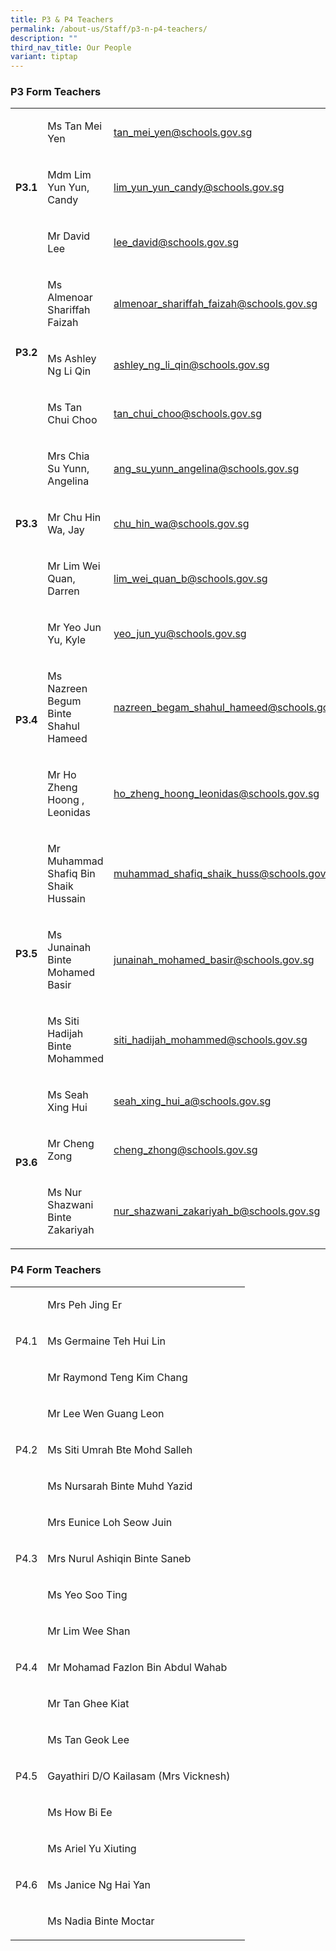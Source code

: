 ```yaml
---
title: P3 & P4 Teachers
permalink: /about-us/Staff/p3-n-p4-teachers/
description: ""
third_nav_title: Our People
variant: tiptap
---
```

<h3><strong>P3 Form Teachers</strong></h3>
<table style="minWidth: 75px">
<colgroup>
<col>
<col>
<col>
</colgroup>
<tbody>
<tr>
<td rowspan="3" colspan="1">
<p><strong>P3.1 <br></strong>
</p>
</td>
<td rowspan="1" colspan="1">
<p>Ms Tan Mei Yen</p>
</td>
<td rowspan="1" colspan="1">
<p><a href="mailto:tan_mei_yen@schools.gov.sg" rel="noopener noreferrer nofollow" target="_blank">tan_mei_yen@schools.gov.sg</a>
</p>
</td>
</tr>
<tr>
<td rowspan="1" colspan="1">
<p>Mdm Lim Yun Yun, Candy</p>
</td>
<td rowspan="1" colspan="1">
<p><a href="mailto:lim_yun_yun_candy@schools.gov.sg" rel="noopener noreferrer nofollow" target="_blank">lim_yun_yun_candy@schools.gov.sg</a>
</p>
</td>
</tr>
<tr>
<td rowspan="1" colspan="1">
<p>Mr David Lee</p>
</td>
<td rowspan="1" colspan="1">
<p><a href="mailto:lee_david@schools.gov.sg" rel="noopener noreferrer nofollow" target="_blank">lee_david@schools.gov.sg</a>
</p>
</td>
</tr>
<tr>
<td rowspan="3" colspan="1">
<p><strong>P3.2 </strong>
<br>
</p>
</td>
<td rowspan="1" colspan="1">
<p>Ms Almenoar Shariffah Faizah</p>
</td>
<td rowspan="1" colspan="1">
<p><a href="mailto:almenoar_shariffah_faizah@schools.gov.sg" rel="noopener noreferrer nofollow" target="_blank">almenoar_shariffah_faizah@schools.gov.sg</a>
</p>
</td>
</tr>
<tr>
<td rowspan="1" colspan="1">
<p>Ms Ashley Ng Li Qin</p>
</td>
<td rowspan="1" colspan="1">
<p><a href="mailto:ashley_ng_li_qin@schools.gov.sg" rel="noopener noreferrer nofollow" target="_blank">ashley_ng_li_qin@schools.gov.sg</a>
</p>
</td>
</tr>
<tr>
<td rowspan="1" colspan="1">
<p>Ms Tan Chui Choo</p>
</td>
<td rowspan="1" colspan="1">
<p><a href="mailto:tan_chui_choo@schools.gov.sg" rel="noopener noreferrer nofollow" target="_blank">tan_chui_choo@schools.gov.sg</a>
</p>
</td>
</tr>
<tr>
<td rowspan="3" colspan="1">
<p><strong>P3.3 </strong>
<br>
</p>
</td>
<td rowspan="1" colspan="1">
<p>Mrs Chia Su Yunn, Angelina</p>
</td>
<td rowspan="1" colspan="1">
<p><a href="mailto:ang_su_yunn_angelina@schools.gov.sg" rel="noopener noreferrer nofollow" target="_blank">ang_su_yunn_angelina@schools.gov.sg</a>
</p>
</td>
</tr>
<tr>
<td rowspan="1" colspan="1">
<p>Mr Chu Hin Wa, Jay</p>
</td>
<td rowspan="1" colspan="1">
<p><a href="mailto:chu_hin_wa@schools.gov.sg" rel="noopener noreferrer nofollow" target="_blank">chu_hin_wa@schools.gov.sg</a>
</p>
</td>
</tr>
<tr>
<td rowspan="1" colspan="1">
<p>Mr Lim Wei Quan, Darren</p>
</td>
<td rowspan="1" colspan="1">
<p><a href="mailto:lim_wei_quan_b@schools.gov.sg" rel="noopener noreferrer nofollow" target="_blank">lim_wei_quan_b@schools.gov.sg</a>
</p>
</td>
</tr>
<tr>
<td rowspan="3" colspan="1">
<p><strong>P3.4</strong>
</p>
</td>
<td rowspan="1" colspan="1">
<p>Mr Yeo Jun Yu, Kyle</p>
</td>
<td rowspan="1" colspan="1">
<p><a href="mailto:yeo_jun_yu@schools.gov.sg" rel="noopener noreferrer nofollow" target="_blank">yeo_jun_yu@schools.gov.sg</a>
</p>
</td>
</tr>
<tr>
<td rowspan="1" colspan="1">
<p>Ms Nazreen Begum Binte Shahul Hameed</p>
</td>
<td rowspan="1" colspan="1">
<p><a href="mailto:nazreen_begam_shahul_hameed@schools.gov.sg" rel="noopener noreferrer nofollow" target="_blank">nazreen_begam_shahul_hameed@schools.gov.sg</a>
</p>
</td>
</tr>
<tr>
<td rowspan="1" colspan="1">
<p>Mr Ho Zheng Hoong , Leonidas</p>
</td>
<td rowspan="1" colspan="1">
<p><a href="mailto:ho_zheng_hoong_leonidas@schools.gov.sg" rel="noopener noreferrer nofollow" target="_blank">ho_zheng_hoong_leonidas@schools.gov.sg</a>
</p>
</td>
</tr>
<tr>
<td rowspan="3" colspan="1">
<p><strong>P3.5</strong>
</p>
</td>
<td rowspan="1" colspan="1">
<p>Mr Muhammad Shafiq Bin Shaik Hussain</p>
</td>
<td rowspan="1" colspan="1">
<p><a href="mailto:muhammad_shafiq_shaik_huss@schools.gov.sg" rel="noopener noreferrer nofollow" target="_blank">muhammad_shafiq_shaik_huss@schools.gov.sg</a>
</p>
</td>
</tr>
<tr>
<td rowspan="1" colspan="1">
<p>Ms Junainah Binte Mohamed Basir</p>
</td>
<td rowspan="1" colspan="1">
<p><a href="mailto:junainah_mohamed_basir@schools.gov.sg" rel="noopener noreferrer nofollow" target="_blank">junainah_mohamed_basir@schools.gov.sg</a>
</p>
</td>
</tr>
<tr>
<td rowspan="1" colspan="1">
<p>Ms Siti Hadijah Binte Mohammed</p>
</td>
<td rowspan="1" colspan="1">
<p><a href="mailto:siti_hadijah_mohammed@schools.gov.sg" rel="noopener noreferrer nofollow" target="_blank">siti_hadijah_mohammed@schools.gov.sg</a>
</p>
</td>
</tr>
<tr>
<td rowspan="3" colspan="1">
<p><strong>P3.6 </strong>
<br>
</p>
</td>
<td rowspan="1" colspan="1">
<p>Ms Seah Xing Hui</p>
</td>
<td rowspan="1" colspan="1">
<p><a href="mailto:seah_xing_hui_a@schools.gov.sg" rel="noopener noreferrer nofollow" target="_blank">seah_xing_hui_a@schools.gov.sg</a>
</p>
</td>
</tr>
<tr>
<td rowspan="1" colspan="1">
<p>Mr Cheng Zong</p>
</td>
<td rowspan="1" colspan="1">
<p><a href="mailto:cheng_zhong@schools.gov.sg" rel="noopener noreferrer nofollow" target="_blank">cheng_zhong@schools.gov.sg</a>
</p>
</td>
</tr>
<tr>
<td rowspan="1" colspan="1">
<p>Ms Nur Shazwani Binte Zakariyah</p>
</td>
<td rowspan="1" colspan="1">
<p><a href="mailto:nur_shazwani_zakariyah_b@schools.gov.sg" rel="noopener noreferrer nofollow" target="_blank">nur_shazwani_zakariyah_b@schools.gov.sg</a>
</p>
</td>
</tr>
</tbody>
</table>
<h3><strong>P4 Form Teachers</strong></h3>
<table style="minWidth: 75px">
<colgroup>
<col>
<col>
<col>
</colgroup>
<tbody>
<tr>
<td rowspan="3" colspan="1">
<p>P4.1
<br>
</p>
</td>
<td rowspan="1" colspan="1">
<p>Mrs Peh Jing Er</p>
</td>
<td rowspan="1" colspan="1">
<p></p>
</td>
</tr>
<tr>
<td rowspan="1" colspan="1">
<p>Ms Germaine Teh Hui Lin</p>
</td>
<td rowspan="1" colspan="1">
<p></p>
</td>
</tr>
<tr>
<td rowspan="1" colspan="1">
<p>Mr Raymond Teng Kim Chang</p>
</td>
<td rowspan="1" colspan="1">
<p></p>
</td>
</tr>
<tr>
<td rowspan="3" colspan="1">
<p>P4.2</p>
</td>
<td rowspan="1" colspan="1">
<p>Mr Lee Wen Guang Leon</p>
</td>
<td rowspan="1" colspan="1">
<p></p>
</td>
</tr>
<tr>
<td rowspan="1" colspan="1">
<p>Ms Siti Umrah Bte Mohd Salleh</p>
</td>
<td rowspan="1" colspan="1">
<p></p>
</td>
</tr>
<tr>
<td rowspan="1" colspan="1">
<p>Ms Nursarah Binte Muhd Yazid</p>
</td>
<td rowspan="1" colspan="1">
<p></p>
</td>
</tr>
<tr>
<td rowspan="3" colspan="1">
<p>P4.3
<br>
</p>
</td>
<td rowspan="1" colspan="1">
<p>Mrs Eunice Loh Seow Juin</p>
</td>
<td rowspan="1" colspan="1">
<p></p>
</td>
</tr>
<tr>
<td rowspan="1" colspan="1">
<p>Mrs Nurul Ashiqin Binte Saneb</p>
</td>
<td rowspan="1" colspan="1">
<p></p>
</td>
</tr>
<tr>
<td rowspan="1" colspan="1">
<p>Ms Yeo Soo Ting</p>
</td>
<td rowspan="1" colspan="1">
<p></p>
</td>
</tr>
<tr>
<td rowspan="3" colspan="1">
<p>P4.4
<br>
</p>
</td>
<td rowspan="1" colspan="1">
<p>Mr Lim Wee Shan</p>
</td>
<td rowspan="1" colspan="1">
<p></p>
</td>
</tr>
<tr>
<td rowspan="1" colspan="1">
<p>Mr Mohamad Fazlon Bin Abdul Wahab</p>
</td>
<td rowspan="1" colspan="1">
<p></p>
</td>
</tr>
<tr>
<td rowspan="1" colspan="1">
<p>Mr Tan Ghee Kiat</p>
</td>
<td rowspan="1" colspan="1">
<p></p>
</td>
</tr>
<tr>
<td rowspan="3" colspan="1">
<p>P4.5
<br>
</p>
</td>
<td rowspan="1" colspan="1">
<p>Ms Tan Geok Lee</p>
</td>
<td rowspan="1" colspan="1">
<p></p>
</td>
</tr>
<tr>
<td rowspan="1" colspan="1">
<p>Gayathiri D/O Kailasam (Mrs Vicknesh)</p>
</td>
<td rowspan="1" colspan="1">
<p></p>
</td>
</tr>
<tr>
<td rowspan="1" colspan="1">
<p>Ms How Bi Ee</p>
</td>
<td rowspan="1" colspan="1">
<p></p>
</td>
</tr>
<tr>
<td rowspan="3" colspan="1">
<p>P4.6</p>
</td>
<td rowspan="1" colspan="1">
<p>Ms Ariel Yu Xiuting</p>
</td>
<td rowspan="1" colspan="1">
<p></p>
</td>
</tr>
<tr>
<td rowspan="1" colspan="1">
<p>Ms Janice Ng Hai Yan</p>
</td>
<td rowspan="1" colspan="1">
<p></p>
</td>
</tr>
<tr>
<td rowspan="1" colspan="1">
<p>Ms Nadia Binte Moctar</p>
</td>
<td rowspan="1" colspan="1">
<p></p>
</td>
</tr>
</tbody>
</table>
<p></p>